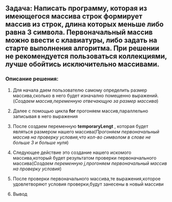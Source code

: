 ## Задача: Написать программу, которая из имеющегося массива строк формирует массив из строк, длина которых меньше либо равна 3 символа. Первоначальный массив можно ввести с клавиатуры, либо задать на старте выполнения алгоритма. При решении не рекомендуется пользоваться коллекциями, лучше обойтись исключительно массивами.

### Описание решения:

1. Для начала даем пользователю самому определить размер массива,сколько в него будет изначално помещенно выражений.(_Создаем массив,переменную отвечающую за размер массива_)

2. Далее с помощью цикла **for** прогоняем массив,параллельно записывая в него выражения


3. После создаем переменную **temporaryLengt** , которая будет являться размером нашего массива(_Прогоняем первоначальный массив на проверку условия,что кол-во символом в слове не больше 3 и больше нуля_)

4. Следующее действие это создание нашего искомого массива,который будет результатом проверки первоначального массива(_Создаем переменную j,прогоняем первоначальный массив на проверку условия_)

5. После проверки первоначального массива,те выражения,которое удовлетворяют условия проверки,будут занесены в новый массиви

6. Вывод
